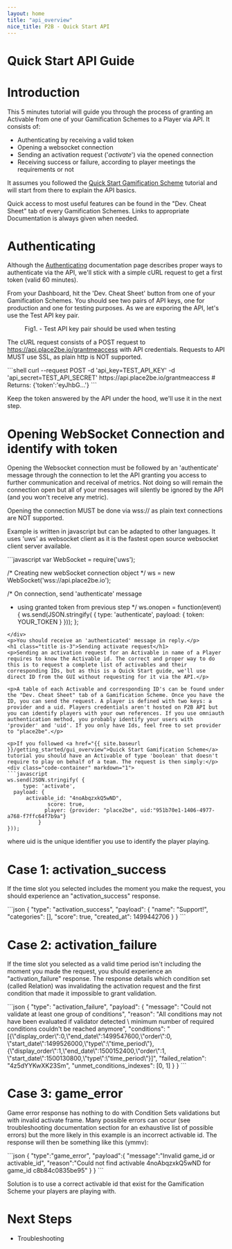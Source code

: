 ```yaml
---
layout: home
title: "api_overview"
nice_title: P2B - Quick Start API
---
```


<h1 class="title is-1">Quick Start API Guide</h1>
<div class="content doc-content">
  <h1 class="title is-3">Introduction</h1>
  <p>This 5 minutes tutorial will guide you through the process of granting an Activable from one of your Gamification Schemes to a Player via API. It consists of:</p>
  <ul>
    <li>Authenticating by receiving a valid token</li>
    <li>Opening a websocket connection</li>
    <li>Sending an activation request ('<i>activate</i>') via the opened connection</li>
    <li>Receiving success or failure, according to player meetings the requirements or not</li>
  </ul>
  <p>It assumes you followed the <a href="{{ site.baseurl }}/getting_started/gui_overview">Quick Start Gamification Scheme</a> tutorial and will start from there to explain the API basics.</p>

  <p>Quick access to most useful features can be found in the "Dev. Cheat Sheet" tab of every Gamification Schemes. Links to appropriate Documentation is always given when needed.</p>

  <h1 class="title is-3">Authenticating</h1>
  <p>Although the <a href="{{ site.baseurl }}/getting_started/authentication">Authenticating</a> documentation page describes proper ways to authenticate via the API, we'll stick with a simple cURL request to get a first token (valid 60 minutes).</p>
  <p>From your Dashboard, hit the 'Dev. Cheat Sheet' button from one of your Gamification Schemes. You should see two pairs of API keys, one for production and one for testing purposes. As we are exporing the API, let's use the Test API key pair.</p>

  <figure class="image has-text-centered figure-printscreen">
    <img class="is-hcentered" src="{{ site.baseurl }}/assets/images/api_overview/test_api_keys.png" alt=""/>
    <figcaption class="is-hcentered">Fig1. - Test API key pair should be used when testing</figcaption>
  </figure>

  <p>The cURL request consists of a POST request to <a href="javascript:void(0)">https://api.place2be.io/grantmeaccess</a> with API credentials. Requests to API MUST use SSL, as plain http is NOT supported.</p>

  <div class="code-container" markdown="1">
  ```shell
curl --request POST -d 'api_key=TEST_API_KEY' -d 'api_secret=TEST_API_SECRET' https://api.place2be.io/grantmeaccess
# Returns:  {'token':'eyJhbG...'}
  ```
  </div>

  <p>Keep the token answered by the API under the hood, we'll use it in the next step.</p>
  <h1 class="title is-3">Opening WebSocket Connection and identify with token</h1>
  <p>Opening the Websocket connection must be followed by an 'authenticate' message through the connection to let the API granting you access to further communication and receival of metrics. Not doing so will remain the connection open but all of your messages will silently be ignored by the API (and you won't receive any metric).</p>
  <p>Opening the connection MUST be done via wss:// as plain text connections are NOT supported.</p>
  <p>Example is written in javascript but can be adapted to other languages. It uses 'uws' as websocket client as it is the fastest open source websocket client server available.</p>

  <div class="code-container" markdown="1">
  ```javascript
var WebSocket = require('uws');

/* Creating new webSocket connection object */
ws = new WebSocket('wss://api.place2be.io');

/* On connection, send 'authenticate' message
 * using granted token from previous step */
ws.onopen = function(event) {
  ws.send(JSON.stringify( {
       type: 'authenticate',
    payload: { token: YOUR_TOKEN }
  }));
};
  ```
  </div>
  <p>You should receive an 'authenticated' message in reply.</p>
  <h1 class="title is-3">Sending activate request</h1>
  <p>Sending an activation request for an Activable in name of a Player requires to know the Activable id. The correct and proper way to do this is to request a complete list of activables and their corresponding IDs, but as this is a Quick Start guide, we'll use direct ID from the GUI without requesting for it via the API.</p>

  <p>A table of each Activable and corresponding ID's can be found under the "Dev. Cheat Sheet" tab of a Gamification Scheme. Once you have the ID, you can send the request. A player is defined with two keys: a provider and a uid. Players credentials aren't hosted on P2B API but you can identify players with your own references. If you use omniauth authentication method, you probably identify your users with 'provider' and 'uid'. If you only have Ids, feel free to set provider to "place2be".</p>

  <p>If you followed <a href="{{ site.baseurl }}/getting_started/gui_overview">Quick Start Gamification Scheme</a> tutorial you should have an Activable of type 'boolean' that doesn't require to play on behalf of a team. The request is then simply:</p>
  <div class="code-container" markdown="1">
  ```javascript
ws.send(JSON.stringify( {
       type: 'activate',
    payload: {
        activable_id: "4noAbqzxkQ5wND",
               score: true,
              player: {provider: "place2be", uid:"951b70e1-1406-4977-a768-f7ffc64f7b9a"}
            }
  }));
  ```
  </div>
  <p>where uid is the unique identifier you use to identify the player playing.</p>
  
  <h1 class="title is-3">Case 1: activation_success</h1>
  <p>If the time slot you selected includes the moment you make the request, you should experience an "activation_success" response. </p>
  <div class="code-container" markdown="1">
  ```json
{
	"type": "activation_success",
	"payload": {
		"name": "Support!",
		"categories": [],
		"score": true,
		"created_at": 1499442706
	}
}
  ```
  </div>


  <h1 class="title is-3">Case 2: activation_failure</h1>
  <p>If the time slot you selected as a valid time period isn't including the moment you made the request, you should experience an "activation_failure" response. The response details which condition set (called Relation) was invalidating the activation request and the first condition that made it impossible to grant validation.</p>
  <div class="code-container" markdown="1">
  ```json
{
	"type": "activation_failure",
	"payload": {
		"message": "Could not validate at least one group of conditions",
		"reason": "All conditions may not have been evaluated if validator detected \
		           minimum number of required conditions couldn't be reached anymore",
		"conditions": "[{\"display_order\":0,\"end_date\":1499547600,\"order\":0,
		              \"start_date\":1499526000,\"type\":\"time_period\"},
		              {\"display_order\":1,\"end_date\":1500152400,\"order\":1,
		              \"start_date\":1500130800,\"type\":\"time_period\"}]",
		"failed_relation": "4z5dYYKwXK23Sm",
		"unmet_conditions_indexes": [0, 1]
	}
}
  ```
  </div>
  
  <h1 class="title is-3">Case 3: game_error</h1>
  <p>Game error response has nothing to do with Condition Sets validations but with invalid activate frame. Many possible errors can occur (see troubleshooting documentation section for an exhaustive list of possible errors) but the more likely in this example is an incorrect activable id. The response will then be something like this (ymmv):</p>
  <div class="code-container" markdown="1">
  ```json
{
  "type":"game_error",
  "payload":{
    "message":"Invalid game_id or activable_id",
    "reason":"Could not find activable 4noAbqzxkQ5wND for game_id c8b84c0835be95"
  }
}
  ```
  </div>
  <p>Solution is to use a correct activable id that exist for the Gamification Scheme your players are playing with.</p>
  <h1 class="title is-3">Next Steps</h1>
  <ul>
    <li>Troubleshooting</li>
  </ul>
</div>
